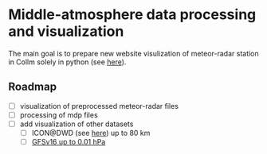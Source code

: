 # Middle-atmosphere data processing and visualization

The main goal is to prepare new website visulization of meteor-radar station in Collm solely in python (see [here](https://meteo.physgeo.uni-leipzig.de/de/wetterdaten/radar.php)).

## Roadmap
- [ ] visualization of preprocessed meteor-radar files
- [ ] processing of mdp files 
- [ ] add visualization of other datasets
  - [ ] ICON@DWD (see [here](https://github.com/VACILT/PV_characteristics_ICON-NWP)) up to 80 km
  - [ ] [GFSv16 up to 0.01 hPa](https://twitter.com/SimonLeeWx/status/1374297378891706370)
